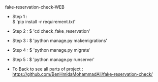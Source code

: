 fake-reservation-check-WEB


- Step 1 :  
$ 'pip install -r requirement.txt'

- Step 2 : 
$ 'cd check_fake_reservation'

- Step 3 : 
$ 'python manage.py makemigrations'

- Step 4 : 
$ 'python manage.py migrate'

- Step 5 : 
$ 'python manage.py runserver'


- To Back to see all parts of project : 
https://github.com/BenHmidaMohammadAli/fake-reservation-check/


